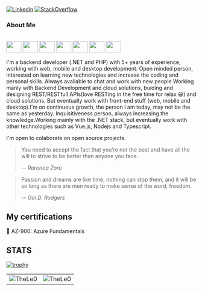 [![Linkedin](https://img.shields.io/badge/linkedin-%230077B5.svg?&style=for-the-badge&logo=linkedin&logoColor=white)](https://www.linkedin.com/in/leonardo-tosin-b57406112/)
[![StackOverflow](https://img.shields.io/badge/stackoverflow-%23F48024.svg?&style=for-the-badge&logo=stackoverflow&logoColor=white)](https://stackoverflow.com/users/9767014/thele0?tab=profile)

### About Me

<div style="display: inline_block"><br>  
  <img align="center"  height="30" width="40" src="https://cdn.worldvectorlogo.com/logos/azure-1.svg">
  <img align="center"  height="30" width="40" src="https://cdn.worldvectorlogo.com/logos/docker-3.svg">
  <img align="center"  height="30" width="40" src="https://cdn.worldvectorlogo.com/logos/kubernets.svg">
  <img align="center"  height="30" width="40" src="https://cdn.worldvectorlogo.com/logos/google-cloud-1.svg">
  <img align="center"  height="30" width="40" src="https://cdn.worldvectorlogo.com/logos/aws-2.svg">
  <img align="center"  height="30" width="40" src="https://cdn.worldvectorlogo.com/logos/terraform-enterprise.svg">
  <img align="center"  height="30" width="40" src="https://cdn.worldvectorlogo.com/logos/serveless.svg">
</div>
  
<br />
I'm a backend developer (.NET and PHP) with 5+ years of experience, working with web, mobile and desktop development. Open minded person, interested on learning new technologies and increase the coding and personal skills. Always avaliable to chat and work with new people.Working manly with Backend Development and cloud solutions, buiding and designing REST/RESTfull APIs(love RESTing in the free time for relax 😆) and cloud solutions. But eventually work with front-end stuff (web, mobile and desktop).I'm on continuous growth, the person I am today, may not be the same as yesterday. Inquisitiveness person, always increasing the knowledge.Working mainly with the .NET stack, but eventually work with other technologies such as Vue.js, Nodejs and Typescript.

I'm open to colaborate on open source projects.

> You need to accept the fact that you’re not the best and have all the will to strive to be better than anyone you face.
>
> -- <cite>Roronoa Zoro</cite>


> Passion and dreams are like time, nothing can stop them, and it will be so long as there are men ready to make sense of the word, freedom.
>
> -- <cite>Gol D. Rodgers</cite>

## My certifications

🏅 AZ-900: Azure Fundamentals

## STATS

[![trophy](https://github-profile-trophy.vercel.app/?username=TheLe0&theme=onedark&column=8)](https://github.com/ryo-ma/github-profile-trophy)

<center>
<table>
  <tr>
      <td><img align="center" src="https://github-readme-stats.vercel.app/api/top-langs/?username=TheLe0&theme=onedark" alt="TheLe0" /></td>  
      <td><img align="center" src="https://github-readme-stats.vercel.app/api?username=TheLe0&theme=onedark" alt="TheLe0" /></td>  
  </tr> 
</table>
</center>
